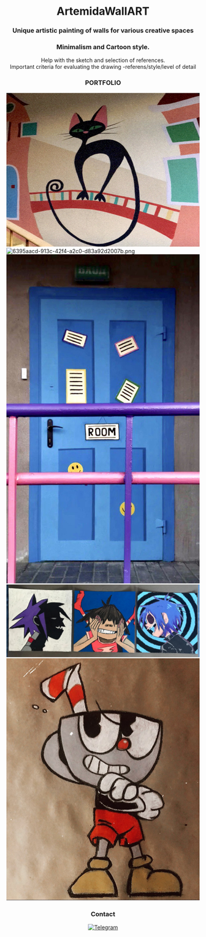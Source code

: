 <div id="header" align="center">
     <h1>ArtemidaWallART</h1>
     <h3>Unique artistic painting of walls for various creative spaces</h3>
</div>
<div id="header" align="center">
     <h3>Minimalism and Cartoon style.</h3>
</div> 
<div id="header" align="center">
     Help with the sketch and selection of references.
</div> 
<div id="header" align="center">
     Important criteria for evaluating the drawing -referens/style/level of detail
</div> 
     <h3 align="center">PORTFOLIO</h3>
<div class="gallery">
     <img alt="0235d4a8-6d39-4500-adf1-da4f891697cd.jpg" src="https://github.com/ArtemidaCG/ArtemidaWallART.github.io/blob/main/0235d4a8-6d39-4500-adf1-da4f891697cd.jpg?raw=true" data-hpc="true" class="Box-sc-g0xbh4-0 fzFXnm" alt="WallART"
     width="600" height="400">
  </a>
</div>  
<div class="gallery">
     <img alt="6395aacd-913c-42f4-a2c0-d83a92d2007b.png" src="https://github.com/ArtemidaCG/ArtemidaWallART.github.io/blob/main/6395aacd-913c-42f4-a2c0-d83a92d2007b.png?raw=true" data-hpc="true" class="Box-sc-g0xbh4-0 fzFXnm">
</div> 
<div class="gallery-item">
     <img alt="photo_2024-12-19_17-50-46.jpg" src="https://github.com/ArtemidaCG/ArtemidaWallART.github.io/blob/main/photo_2024-12-19_17-50-46.jpg?raw=true" data-hpc="true" class="Box-sc-g0xbh4-0 fzFXnm">
</div>
     <div class="gallery-item">
     <img alt="Gorillaz.png" src="https://github.com/ArtemidaCG/ArtemidaWallART.github.io/blob/main/Gorillaz.png?raw=true" data-hpc="true" class="Box-sc-g0xbh4-0 fzFXnm">
</div>
     <div class="gallery-item">
     <img alt="307995692_2221125324755780_8786549224001585323_n.jpg" src="https://github.com/ArtemidaCG/ArtemidaWallART.github.io/blob/main/307995692_2221125324755780_8786549224001585323_n.jpg?raw=true" data-hpc="true" class="Box-sc-g0xbh4-0 fzFXnm">
</div>  
</selection>
</div>
<h3 align="center">Contact</h3>
<div id="header" align="center">
<a href="https://t.me/ARTEMIDA_CG">
     <img src="https://img.shields.io/badge/Telegram-1769ff?style=for-the-badge&logo=telegram&logoColor=white" alt="Telegram"/>
</a>
